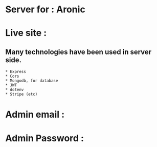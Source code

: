 # Server for : Aronic
# Live site : 

## Many technologies have been used in server side. 
    * Express
    * Cors
    * Mongodb, for database
    * JWT 
    * dotenv
    * Stripe (etc)

# Admin email : 
# Admin Password : 

